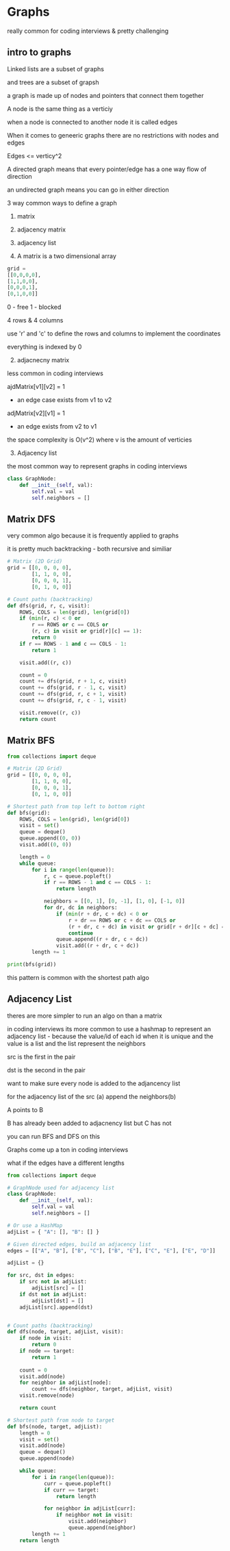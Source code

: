 # Graphs

really common for coding interviews & pretty challenging

## intro to graphs

Linked lists are a subset of graphs

and trees are a subset of grapsh

 a graph is made up of nodes and pointers that connect them together

 A node is the same thing as a verticiy

 when a node is connected to another node it is called edges

 When it comes to geneeric graphs there are no restrictions with nodes and edges 

 Edges <= verticy^2

A directed graph means that every pointer/edge has a one way flow of direction

an undirected graph means you can go in either direction

3 way common ways to define a graph

1. matrix
2. adjacency matrix
3. adjacency list

1. A matrix is a two dimensional array

``` python
grid = 
[[0,0,0,0],
[1,1,0,0],
[0,0,0,1],
[0,1,0,0]]

```
0 - free
1 - blocked

4 rows & 4 columns

use 'r' and 'c' to define the rows and columns to implement the coordinates

everything is indexed by 0

2. adjacnecny matrix

less common in coding interviews

ajdMatrix[v1][v2] = 1
- an edge case exists from v1 to v2

adjMatrix[v2][v1] = 1
- an edge exists from v2 to v1

the space complexity is O(v^2) where v is the amount of verticies

3. Adjacency list

the most common way to represent graphs in coding interviews

``` python
class GraphNode:
    def __init__(self, val):
        self.val = val
        self.neighbors = []
```
## Matrix DFS

very common algo because it is frequently applied to graphs

it is pretty much backtracking - both recursive and similiar

``` python
# Matrix (2D Grid)
grid = [[0, 0, 0, 0],
        [1, 1, 0, 0],
        [0, 0, 0, 1],
        [0, 1, 0, 0]]

# Count paths (backtracking)
def dfs(grid, r, c, visit):
    ROWS, COLS = len(grid), len(grid[0])
    if (min(r, c) < 0 or
        r == ROWS or c == COLS or
        (r, c) in visit or grid[r][c] == 1):
        return 0
    if r == ROWS - 1 and c == COLS - 1:
        return 1

    visit.add((r, c))

    count = 0
    count += dfs(grid, r + 1, c, visit)
    count += dfs(grid, r - 1, c, visit)
    count += dfs(grid, r, c + 1, visit)
    count += dfs(grid, r, c - 1, visit)

    visit.remove((r, c))
    return count

```

## Matrix BFS

```python
from collections import deque

# Matrix (2D Grid)
grid = [[0, 0, 0, 0],
        [1, 1, 0, 0],
        [0, 0, 0, 1],
        [0, 1, 0, 0]]

# Shortest path from top left to bottom right
def bfs(grid):
    ROWS, COLS = len(grid), len(grid[0])
    visit = set()
    queue = deque()
    queue.append((0, 0))
    visit.add((0, 0))

    length = 0
    while queue:
        for i in range(len(queue)):
            r, c = queue.popleft()
            if r == ROWS - 1 and c == COLS - 1:
                return length

            neighbors = [[0, 1], [0, -1], [1, 0], [-1, 0]]
            for dr, dc in neighbors:
                if (min(r + dr, c + dc) < 0 or
                    r + dr == ROWS or c + dc == COLS or
                    (r + dr, c + dc) in visit or grid[r + dr][c + dc] == 1):
                    continue
                queue.append((r + dr, c + dc))
                visit.add((r + dr, c + dc))
        length += 1

print(bfs(grid))
```

this pattern is common  with the shortest path algo




## Adjacency List

theres are more simpler to run an algo on than a matrix

in coding interviews its more common to use a hashmap to represent an adjacency list - because the value/id of each id when it is unique and the value is a list and the list represent the neighbors

src is the first in the pair

dst is the second in the pair

want to make sure every node is added to the adjancency list

for the adjacency list of the src (a) append the neighbors(b)

A points to B

B has already been added to adjacnency list but C has not

you can run BFS and DFS on this

Graphs come up a ton in coding interviews

what if the edges have a different lengths




```python
from collections import deque

# GraphNode used for adjacency list
class GraphNode:
    def __init__(self, val):
        self.val = val
        self.neighbors = []

# Or use a HashMap
adjList = { "A": [], "B": [] }

# Given directed edges, build an adjacency list
edges = [["A", "B"], ["B", "C"], ["B", "E"], ["C", "E"], ["E", "D"]]

adjList = {}

for src, dst in edges:
    if src not in adjList:
        adjList[src] = []
    if dst not in adjList:
        adjList[dst] = []
    adjList[src].append(dst)


# Count paths (backtracking)
def dfs(node, target, adjList, visit):
    if node in visit:
        return 0
    if node == target:
        return 1
    
    count = 0
    visit.add(node)
    for neighbor in adjList[node]:
        count += dfs(neighbor, target, adjList, visit)
    visit.remove(node)

    return count

# Shortest path from node to target
def bfs(node, target, adjList):
    length = 0
    visit = set()
    visit.add(node)
    queue = deque()
    queue.append(node)

    while queue:
        for i in range(len(queue)):
            curr = queue.popleft()
            if curr == target:
                return length

            for neighbor in adjList[curr]:
                if neighbor not in visit:
                    visit.add(neighbor)
                    queue.append(neighbor)
        length += 1
    return length

```